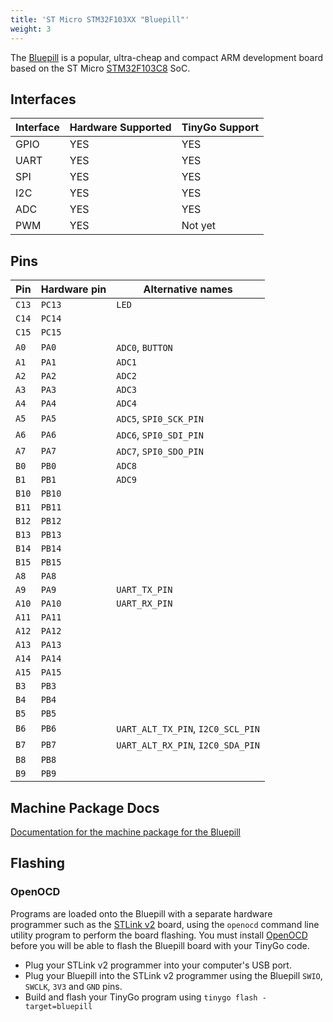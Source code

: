 ```yaml
---
title: 'ST Micro STM32F103XX "Bluepill"'
weight: 3
---
```


The [Bluepill](http://wiki.stm32duino.com/index.php?title=Blue_Pill) is a popular, ultra-cheap and compact ARM development board based on the ST Micro [STM32F103C8](https://www.st.com/en/microcontrollers/stm32f103c8.html) SoC.

## Interfaces

| Interface | Hardware Supported | TinyGo Support |
| --------- | ------------- | ----- |
| GPIO      | YES | YES |
| UART      | YES | YES |
| SPI      | YES | YES |
| I2C      | YES | YES |
| ADC      | YES | YES |
| PWM      | YES | Not yet |

## Pins

| Pin               | Hardware pin | Alternative names |
| ----------------- | ------------ | ----------------- |
| `C13`             | `PC13`       | `LED`             |
| `C14`             | `PC14`       |                   |
| `C15`             | `PC15`       |                   |
| `A0`              | `PA0`        | `ADC0`, `BUTTON`  |
| `A1`              | `PA1`        | `ADC1`            |
| `A2`              | `PA2`        | `ADC2`            |
| `A3`              | `PA3`        | `ADC3`            |
| `A4`              | `PA4`        | `ADC4`            |
| `A5`              | `PA5`        | `ADC5`, `SPI0_SCK_PIN` |
| `A6`              | `PA6`        | `ADC6`, `SPI0_SDI_PIN` |
| `A7`              | `PA7`        | `ADC7`, `SPI0_SDO_PIN` |
| `B0`              | `PB0`        | `ADC8`            |
| `B1`              | `PB1`        | `ADC9`            |
| `B10`             | `PB10`       |                   |
| `B11`             | `PB11`       |                   |
| `B12`             | `PB12`       |                   |
| `B13`             | `PB13`       |                   |
| `B14`             | `PB14`       |                   |
| `B15`             | `PB15`       |                   |
| `A8`              | `PA8`        |                   |
| `A9`              | `PA9`        | `UART_TX_PIN`     |
| `A10`             | `PA10`       | `UART_RX_PIN`     |
| `A11`             | `PA11`       |                   |
| `A12`             | `PA12`       |                   |
| `A13`             | `PA13`       |                   |
| `A14`             | `PA14`       |                   |
| `A15`             | `PA15`       |                   |
| `B3`              | `PB3`        |                   |
| `B4`              | `PB4`        |                   |
| `B5`              | `PB5`        |                   |
| `B6`              | `PB6`        | `UART_ALT_TX_PIN`, `I2C0_SCL_PIN` |
| `B7`              | `PB7`        | `UART_ALT_RX_PIN`, `I2C0_SDA_PIN` |
| `B8`              | `PB8`        |                   |
| `B9`              | `PB9`        |                   |

## Machine Package Docs

[Documentation for the machine package for the Bluepill](../machine/bluepill)

## Flashing

### OpenOCD

Programs are loaded onto the Bluepill with a separate hardware programmer such as the [STLink v2](https://www.st.com/en/development-tools/st-link-v2.html) board, using the `openocd` command line utility program to perform the board flashing. You must install [OpenOCD](http://openocd.org/) before you will be able to flash the Bluepill board with your TinyGo code.

- Plug your STLink v2 programmer into your computer's USB port.
- Plug your Bluepill into the STLink v2 programmer using the Bluepill `SWIO`, `SWCLK`, `3V3` and `GND` pins.
- Build and flash your TinyGo program using `tinygo flash -target=bluepill`
